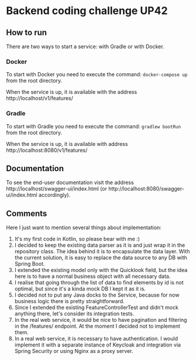 # Backend coding challenge UP42
## How to run
There are two ways to start a service: with Gradle or with Docker.

### Docker
To start with Docker you need to execute the command:
```docker-compose up``` from the root directory. 

When the service is up, it is available with the address http://localhost/v1/features/

### Gradle
To start with Gradle you need to execute the command:
```gradlew bootRun``` from the root directory.

When the service is up, it is available with address http://localhost:8080/v1/features/

## Documentation
To see the end-user documentation visit the address http://localhost/swagger-ui/index.html (or http://localhost:8080/swagger-ui/index.html accordingly).

## Comments 
Here I just want to mention several things about implementation:

1. It's my first code in Kotlin, so please bear with me :)
2. I decided to keep the existing data parser as it is and just wrap it in the repository class. The idea behind it is to encapsulate the data layer. With the current solution, it is easy to replace the data source to any DB with Spring Boot.
3. I extended the existing model only with the Quicklook field, but the idea here is to have a normal business object with all necessary data.
4. I realise that going through the list of data to find elements by id is not optimal, but since it's a kinda mock DB I kept it as it is.
5. I decided not to put any Java docks to the Service, because for now business logic there is pretty straightforward.
6. Since I extended the existing FeatureControllerTest and didn't mock anything there, let's consider its integration tests.
7. In the real web service, it would be nice to have pagination and filtering in the /features/ endpoint. At the moment I decided not to implement them.
8. In a real web service, it is necessary to have authentication. I would implement it with a separate instance of Keycloak and integration via Spring Security or using Nginx as a proxy server.  